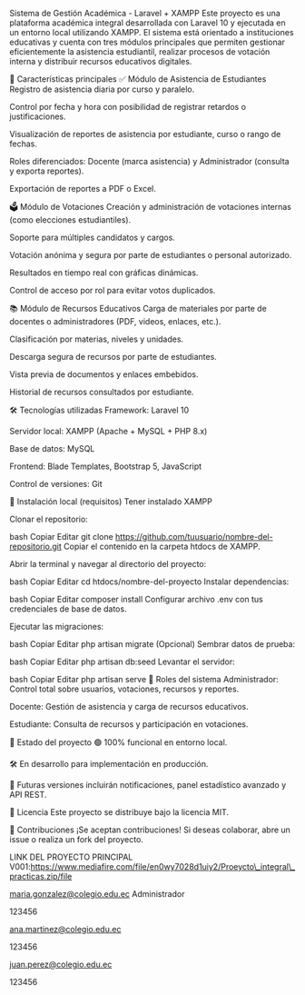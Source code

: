 Sistema de Gestión Académica - Laravel + XAMPP
Este proyecto es una plataforma académica integral desarrollada con Laravel 10 y ejecutada en un entorno local utilizando XAMPP. El sistema está orientado a instituciones educativas y cuenta con tres módulos principales que permiten gestionar eficientemente la asistencia estudiantil, realizar procesos de votación interna y distribuir recursos educativos digitales.

📌 Características principales
✅ Módulo de Asistencia de Estudiantes
Registro de asistencia diaria por curso y paralelo.

Control por fecha y hora con posibilidad de registrar retardos o justificaciones.

Visualización de reportes de asistencia por estudiante, curso o rango de fechas.

Roles diferenciados: Docente (marca asistencia) y Administrador (consulta y exporta reportes).

Exportación de reportes a PDF o Excel.

🗳️ Módulo de Votaciones
Creación y administración de votaciones internas (como elecciones estudiantiles).

Soporte para múltiples candidatos y cargos.

Votación anónima y segura por parte de estudiantes o personal autorizado.

Resultados en tiempo real con gráficas dinámicas.

Control de acceso por rol para evitar votos duplicados.

📚 Módulo de Recursos Educativos
Carga de materiales por parte de docentes o administradores (PDF, videos, enlaces, etc.).

Clasificación por materias, niveles y unidades.

Descarga segura de recursos por parte de estudiantes.

Vista previa de documentos y enlaces embebidos.

Historial de recursos consultados por estudiante.

🛠️ Tecnologías utilizadas
Framework: Laravel 10

Servidor local: XAMPP (Apache + MySQL + PHP 8.x)

Base de datos: MySQL

Frontend: Blade Templates, Bootstrap 5, JavaScript

Control de versiones: Git

🚀 Instalación local (requisitos)
Tener instalado XAMPP

Clonar el repositorio:

bash
Copiar
Editar
git clone https://github.com/tuusuario/nombre-del-repositorio.git
Copiar el contenido en la carpeta htdocs de XAMPP.

Abrir la terminal y navegar al directorio del proyecto:

bash
Copiar
Editar
cd htdocs/nombre-del-proyecto
Instalar dependencias:

bash
Copiar
Editar
composer install
Configurar archivo .env con tus credenciales de base de datos.

Ejecutar las migraciones:

bash
Copiar
Editar
php artisan migrate
(Opcional) Sembrar datos de prueba:

bash
Copiar
Editar
php artisan db:seed
Levantar el servidor:

bash
Copiar
Editar
php artisan serve
👥 Roles del sistema
Administrador: Control total sobre usuarios, votaciones, recursos y reportes.

Docente: Gestión de asistencia y carga de recursos educativos.

Estudiante: Consulta de recursos y participación en votaciones.

🧪 Estado del proyecto
🟢 100% funcional en entorno local.

🛠️ En desarrollo para implementación en producción.

🚧 Futuras versiones incluirán notificaciones, panel estadístico avanzado y API REST.

📄 Licencia
Este proyecto se distribuye bajo la licencia MIT.

🤝 Contribuciones
¡Se aceptan contribuciones! Si deseas colaborar, abre un issue o realiza un fork del proyecto.











LINK DEL PROYECTO PRINCIPAL V001:https://www.mediafire.com/file/en0wy7028d1uiy2/Proeycto\_integral\_practicas.zip/file





maria.gonzalez@colegio.edu.ec  Administrador

123456



ana.martinez@colegio.edu.ec

123456



juan.perez@colegio.edu.ec

123456

